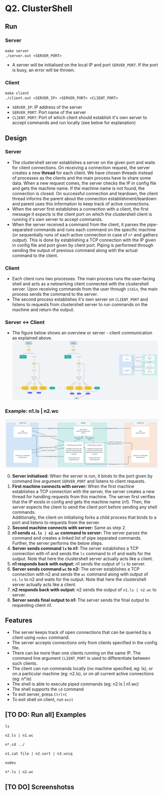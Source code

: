 # Q2. ClusterShell

## Run
### Server
```
make server
./server.out <SERVER_PORT>
```
* A server will be initialised on the local IP and port `SERVER_PORT`. If the port is busy, an error will be thrown.

### Client
```
make client
./client.out <SERVER_IP> <SERVER_PORT> <CLIENT_PORT>
```
* `SERVER_IP`: IP address of the server
* `SERVER_PORT`: Port name of the server
* `CLIENT_PORT`: Port of which client should establish it's own server to accept commands and run locally (see below for explanation)

## Design
### Server
* The clustershell server establishes a server on the given port and waits for client connections. On receiving a connection request, the server creates a new **thread** for each client. We have chosen threads instead of processes as the clients and the main process have to share some data. When a new request comes, the server checks the IP in config file and gets the machine name. If the machine name is not found, the connection is closed. On successful connection and teardown, the client thread informs the parent about the connection establishment/teardown and parent uses this information to keep track of active connections.  
* When the server first establishes a connection with a client, the first message it expects is the client port on which the clustershell client is running it's own server to accept commands.  
* When the server received a command from the client, it parses the pipe-separated commands and runs each command on the specific machine (or sequentially runs of each active connection in case of `n*` and gathers output). This is done by establishing a TCP connection with the IP given in config file and port given by client port. Piping is performed through sending the output of previous command along with the actual command to the client.

### Client
* Each client runs two processes. The main process runs the user-facing shell and acts as a netowrking client connected with the clustershell server. Upon receiving commands from the user through `stdin`, the main process sends the command to the server.  
* The second process establishes it's own server on `CLIENT_PORT` and listens to requests from clustershell server to run commands on the machine and return the output.

### Server <-> Client
* The figure below shows an overview or server - client communication as explained above.
![Design](./q2_design_1.png?raw=true)

### Example: n1.ls | n2.wc
![Example](./q2_design_2.png?raw=true)

0. **Server initialised:** When the server is run, it binds to the port given by command line argument `SERVER_PORT` and listens to client requests.
1. **First machine connects with server:** When the first machine establishes a TCP connection with the server, the server creates a new thread for handling requests from this machine. The server first verifies that the IP exists in config and gets the machine name (n1). Then, the server expects the client to send the client port before sending any shell commands.  
Additionally, the client on initialising forks a child process that binds to a port and listens to requests from the server.
2. **Second machine connects with server:** Same as step 2.
3. **n1 sends `n1.ls | n2.wc` command to server:** The server parses the command and creates a linked list of pipe separated commands. Further, the server performs the below steps.
4. **Server sends command `ls` to n1:** The server establishes a TCP connection with n1 and sends the `ls` command to n1 and waits for the output. Note that here the clustershell server actually acts like a client.
5. **n1 responds back with output:** n1 sends the output of `ls` to server.
6. **Server sends command `wc` to n2:** The server establishes a TCP connection with n2 and sends the `wc` command along with output of `n1.ls` to n2 and waits for the output. Note that here the clustershell server actually acts like a client.
7. **n2 responds back with output:** n2 sends the output of `n1.ls | n2.wc` to server.
8. **Server sends final output to n1:** The server sends the final output to requesting client n1.

## Features
* The server keeps track of open connections that can be queried by a client using `nodes` command.
* The server accepts connections only from clients specified in the config file.
* There can be more than one clients running on the same IP. The command line argument `CLIENT_PORT` is used to differentiate between such clients.
* The client can run commands locally (no machine specified, eg: ls), or on a particular machine (eg: n2.ls), or on all current active connections (eg: n*.ls)
* The shell is able to execute piped commands (eg: n2.ls | n1.wc)
* The shell supports the `cd` command
* To exit server, press `Ctrl+C`
* To exit shell on client, run `exit`

## [TO DO: Run all] Examples
```
ls
```

```
n2.ls | n1.wc
```

```
n*.cd ../
```

```
n1.cat file | n2.sort | n3.uniq
```

```
nodes
```

```
n*.ls | n2.wc
```

## [TO DO] Screenshotss